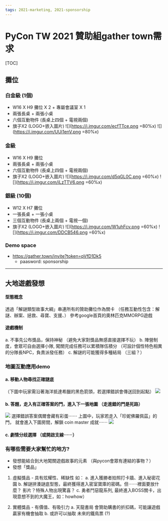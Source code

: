 ```yaml
---
tags: 2021-marketing, 2021-sponsorship
---
```


# PyCon TW 2021 贊助組gather town需求

[TOC]

## 攤位
### 白金級 (1個)
- W16 X H9 攤位 X 2 + 專屬會議室 X 1
- 兩張長桌 + 兩張小桌
- 六個互動物件 (長桌上四個 + 電視兩個)
- 旗子X2 (LOGO+嵌入圖片)
![](https://i.imgur.com/ecfTTce.png =80%x)
![](https://i.imgur.com/UUi1enV.png =80%x)

### 金級
- W16 X H9 攤位
- 兩張長桌 + 兩張小桌
- 六個互動物件 (長桌上四個 + 電視兩個)
- 旗子X2 (LOGO+嵌入圖片)
![](https://i.imgur.com/d5qGL0C.png =60%x)
![](https://i.imgur.com/iLzTTV6.png =60%x)

### 銀級 (10個)
- W12 X H7 攤位
- 一張長桌 + 一張小桌
- 三個互動物件 (長桌上兩個 + 電視一個)
- 旗子X2 (LOGO+嵌入圖片)
![](https://i.imgur.com/W1uhFcv.png =60%x)
![](https://i.imgur.com/DDCB546.png =60%x)

### Demo space
- https://gather.town/invite?token=pVfD1Dk5
    - paasword: sponsorship


---

## 大地遊戲發想
#### 型態概念 
透過「解謎類型故事大綱」串連所有的贊助攤位作為關卡
（任務互動性包含：解謎、辦案、拯救、尋寶、支援、）
參考google首頁的奧林匹克MMORPG遊戲
#### 遊戲機制
a. 不事先公布獎品，保持神秘 （避免大家對獎品無感直接選擇不玩）
b. 陣營制度，會眾可自由選擇小隊,  闖關完成任務可以累積隊伍積分
        （可設計個性特色相異的分隊長NPC，負責派發任務）
c. 解謎的可能獲得多種結局 （三組？）

### 地圖互動應用demo
#### a. 移動人物尋找正確謎底 
（下圖中玩家需沿著海洋抵達希臘的黑色箭頭，若選擇錯誤會傳送回到起點）
![](https://i.imgur.com/UMVpThZ.jpg)


#### b. 答題，走入有正確答案的門，進入下一張地圖 （走進錯的門是死路）
![](https://i.imgur.com/clADbRg.jpg)
選擇錯誤答案偶爾會藏有彩蛋⋯⋯ 
上圖中，玩家若走入「珍妮佛羅佩茲」的門，
就會進入下圖房間，解鎖 coin master 成就⋯⋯
![](https://i.imgur.com/kwz0258.png)

#### c. 劇情分歧選擇 （或開啟支線⋯⋯）


### 有哪些需要大家幫忙的地方?
* 發想能結合到大地闖關遊戲故事的元素 （與pycon會眾有連結的事物？）
* 發想「獎品」
1. 虛擬獎品 -  具有炫耀性、稀缺性
如：
a. 進入獲勝者拍照打卡牆、進入秘密花園
b. 解謎拼湊謎底型態，最終獲得進入密室寶庫的密碼。但⋯⋯裡面要放什麼？ 影片？特殊人物出現驚喜？
c. 勇者鬥惡龍系列,  最終進入BOSS關卡，出現意想不到的大魔王，如：howhow）

1. 實體獎品 - 有價值、有吸引力
a. 天龍書局 會贊助購書的折扣碼，可能讓遊戲贏家有機會抽取
b. 或許可以抽取 未來的鐵鳥票 (?)